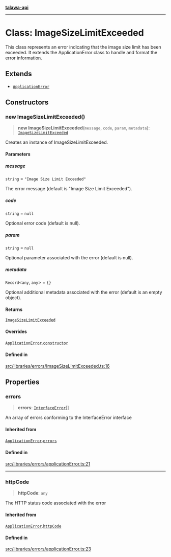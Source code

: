 [**talawa-api**](../../../../README.md)

***

# Class: ImageSizeLimitExceeded

This class represents an error indicating that the image size limit has been exceeded.
It extends the ApplicationError class to handle and format the error information.

## Extends

- [`ApplicationError`](../../applicationError/classes/ApplicationError.md)

## Constructors

### new ImageSizeLimitExceeded()

> **new ImageSizeLimitExceeded**(`message`, `code`, `param`, `metadata`): [`ImageSizeLimitExceeded`](ImageSizeLimitExceeded.md)

Creates an instance of ImageSizeLimitExceeded.

#### Parameters

##### message

`string` = `"Image Size Limit Exceeded"`

The error message (default is "Image Size Limit Exceeded").

##### code

`string` = `null`

Optional error code (default is null).

##### param

`string` = `null`

Optional parameter associated with the error (default is null).

##### metadata

`Record`\<`any`, `any`\> = `{}`

Optional additional metadata associated with the error (default is an empty object).

#### Returns

[`ImageSizeLimitExceeded`](ImageSizeLimitExceeded.md)

#### Overrides

[`ApplicationError`](../../applicationError/classes/ApplicationError.md).[`constructor`](../../applicationError/classes/ApplicationError.md#constructors)

#### Defined in

[src/libraries/errors/ImageSizeLimitExceeded.ts:16](https://github.com/Suyash878/talawa-api/blob/e4413cec641a837926071678fed3c7f67234e31e/src/libraries/errors/ImageSizeLimitExceeded.ts#L16)

## Properties

### errors

> **errors**: [`InterfaceError`](../../applicationError/interfaces/InterfaceError.md)[]

An array of errors conforming to the InterfaceError interface

#### Inherited from

[`ApplicationError`](../../applicationError/classes/ApplicationError.md).[`errors`](../../applicationError/classes/ApplicationError.md#errors-1)

#### Defined in

[src/libraries/errors/applicationError.ts:21](https://github.com/Suyash878/talawa-api/blob/e4413cec641a837926071678fed3c7f67234e31e/src/libraries/errors/applicationError.ts#L21)

***

### httpCode

> **httpCode**: `any`

The HTTP status code associated with the error

#### Inherited from

[`ApplicationError`](../../applicationError/classes/ApplicationError.md).[`httpCode`](../../applicationError/classes/ApplicationError.md#httpcode-1)

#### Defined in

[src/libraries/errors/applicationError.ts:23](https://github.com/Suyash878/talawa-api/blob/e4413cec641a837926071678fed3c7f67234e31e/src/libraries/errors/applicationError.ts#L23)
